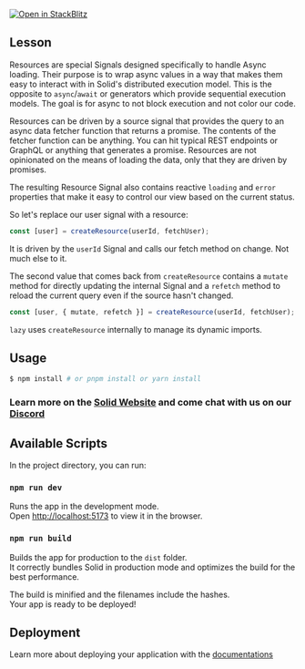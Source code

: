 [![Open in StackBlitz](https://developer.stackblitz.com/img/open_in_stackblitz.svg)](https://stackblitz.com/github/edivados/solid-tutorials/tree/main/tutorials/async_resources?file=src/main.jsx)

## Lesson

Resources are special Signals designed specifically to handle Async loading. Their purpose is to wrap async values in a way that makes them easy to interact with in Solid's distributed execution model. This is the opposite to `async`/`await` or generators which provide sequential execution models. The goal is for async to not block execution and not color our code.

Resources can be driven by a source signal that provides the query to an async data fetcher function that returns a promise. The contents of the fetcher function can be anything. You can hit typical REST endpoints or GraphQL or anything that generates a promise. Resources are not opinionated on the means of loading the data, only that they are driven by promises.

The resulting Resource Signal also contains reactive `loading` and `error` properties that make it easy to control our view based on the current status.

So let's replace our user signal with a resource:
```js
const [user] = createResource(userId, fetchUser);
```
It is driven by the `userId` Signal and calls our fetch method on change. Not much else to it.

The second value that comes back from `createResource` contains a `mutate` method for directly updating the internal Signal and a `refetch` method to reload the current query even if the source hasn't changed.

```js
const [user, { mutate, refetch }] = createResource(userId, fetchUser);
```

`lazy` uses `createResource` internally to manage its dynamic imports.


## Usage

```bash
$ npm install # or pnpm install or yarn install
```

### Learn more on the [Solid Website](https://solidjs.com) and come chat with us on our [Discord](https://discord.com/invite/solidjs)

## Available Scripts

In the project directory, you can run:

### `npm run dev`

Runs the app in the development mode.<br>
Open [http://localhost:5173](http://localhost:5173) to view it in the browser.

### `npm run build`

Builds the app for production to the `dist` folder.<br>
It correctly bundles Solid in production mode and optimizes the build for the best performance.

The build is minified and the filenames include the hashes.<br>
Your app is ready to be deployed!

## Deployment

Learn more about deploying your application with the [documentations](https://vite.dev/guide/static-deploy.html)
